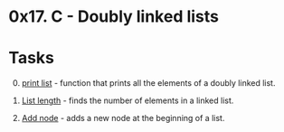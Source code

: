 0x17. C - Doubly linked lists
=============================

# Tasks

0. [print list](./0-print_dlistint.c) - function that prints all the elements of a doubly linked list.

2. [List length](./1-dlistint_len.c) - finds the number of elements in a linked list.

3. [Add node](./2-add_dnodeint.c) - adds a new node at the beginning of a list.
